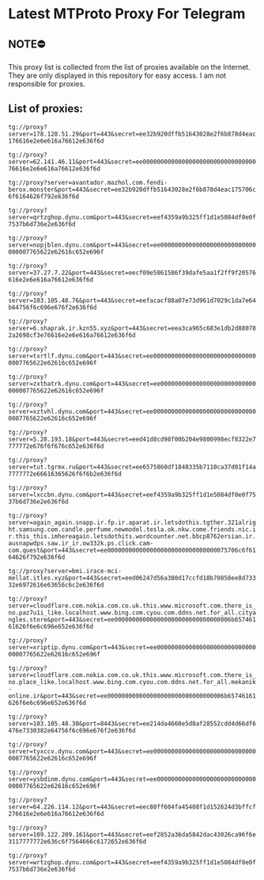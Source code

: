 # Latest MTProto Proxy For Telegram

## NOTE⛔

This proxy list is collected from the list of proxies available on the Internet. They are only displayed in this repository for easy access. I am not responsible for proxies.

## List of proxies:

`tg://proxy?server=178.128.51.29&port=443&secret=ee32b920dffb51643028e2f6b878d4eac176616e2e6e616a76612e636f6d`

`tg://proxy?server=62.141.46.11&port=443&secret=ee0000000000000000000000000000000076616e2e6e616a76612e636f6d`

`tg://proxy?server=avantador.mazhol.com.fendi-berox.monster&port=443&secret=ee32b920dffb51643028e2f6b878d4eac175706c6f6164626f792e636f6d`

`tg://proxy?server=qrtzghop.dynu.com&port=443&secret=eef4359a9b325ff1d1e5084df0e0f7537b6d736e2e636f6d`

`tg://proxy?server=nopjblen.dynu.com&port=443&secret=ee000000000000000000000000000000007765622e62616c652e696f`

`tg://proxy?server=37.27.7.22&port=443&secret=eecf09e5861586f39dafe5aa1f2ff9f20576616e2e6e616a76612e636f6d`

`tg://proxy?server=103.105.48.76&port=443&secret=eefacacf88a07e73d961d7029c1da7e64b64756f6c696e676f2e636f6d`

`tg://proxy?server=6.shaprak.ir.kzn55.xyz&port=443&secret=eea3ca965c683e1db2d880782a2698cf3e76616e2e6e616a76612e636f6d`

`tg://proxy?server=txrtlf.dynu.com&port=443&secret=ee000000000000000000000000000000007765622e62616c652e696f`

`tg://proxy?server=zxthatrk.dynu.com&port=443&secret=ee000000000000000000000000000000007765622e62616c652e696f`

`tg://proxy?server=xztvhl.dynu.com&port=443&secret=ee000000000000000000000000000000007765622e62616c652e696f`

`tg://proxy?server=5.28.193.18&port=443&secret=eed41d8cd98f00b204e9800998ecf8322e7777772e676f6f676c652e636f6d`

`tg://proxy?server=tut.tgrmx.ru&port=443&secret=ee6575860df1848335b7110ca37d01f14a7777772e66616365626f6f6b2e636f6d`

`tg://proxy?server=lxccbn.dynu.com&port=443&secret=eef4359a9b325ff1d1e5084df0e0f7537b6d736e2e636f6d`

`tg://proxy?server=again_again.snapp.ir.fp.ir.aparat.ir.letsdothis.tgther.321alright.samsung.com.candle.perfume.newmodel.tesla.ok.nkw.come.friends.nic.ir.this_this.imhereagain.letsdothits.wordcounter.net.bbcp8762ersian.ir.ausnapwdps.saw.ir_ir.ow332k.ps.click.cam-com.quest&port=443&secret=ee0000000000000000000000000000000075706c6f6164626f792e636f6d`

`tg://proxy?server=bmi.irace-mci-mellat.itles.xyz&port=443&secret=eed06247d56a380d17ccfd18b70858ee8d73332e6972616e63656c6c2e636f6d`

`tg://proxy?server=cloudflare.com.nokia.com.co.uk.this.www.microsoft.com.there_is_no.paz7u1i_like.localhost.www.bing.com.cyou.com.ddns.net.for_all.cityangles.store&port=443&secret=ee000000000000000000000000000000006b65746161626f6e6c696e652e636f6d`

`tg://proxy?server=xriptip.dynu.com&port=443&secret=ee000000000000000000000000000000007765622e62616c652e696f`

`tg://proxy?server=cloudflare.com.nokia.com.co.uk.this.www.microsoft.com.there_is_no.place_like.localhost.www.bing.com.cyou.com.ddns.net.for_all.mekanik-online.ir&port=443&secret=ee000000000000000000000000000000006b65746161626f6e6c696e652e636f6d`

`tg://proxy?server=103.105.48.30&port=8443&secret=ee214da4660e5d0af28552cdd4d66df6476e7330382e64756f6c696e676f2e636f6d`

`tg://proxy?server=tyxccv.dynu.com&port=443&secret=ee000000000000000000000000000000007765622e62616c652e696f`

`tg://proxy?server=ysbdinm.dynu.com&port=443&secret=ee000000000000000000000000000000007765622e62616c652e696f`

`tg://proxy?server=64.226.114.12&port=443&secret=eec80ff604fa45408f1d152624d3bffcf276616e2e6e616a76612e636f6d`

`tg://proxy?server=109.122.209.161&port=443&secret=eef2852a36da5842dac43026ca96f6e3117777772e636c6f7564666c6172652e636f6d`

`tg://proxy?server=wrtzghop.dynu.com&port=443&secret=eef4359a9b325ff1d1e5084df0e0f7537b6d736e2e636f6d`

